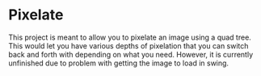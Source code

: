# Pixelate

This project is meant to allow you to pixelate an image using a quad tree. This would let you have various depths of pixelation that you can switch back and forth with depending on what you need. However, it is currently unfinished due to problem with getting the image to load in swing. 
